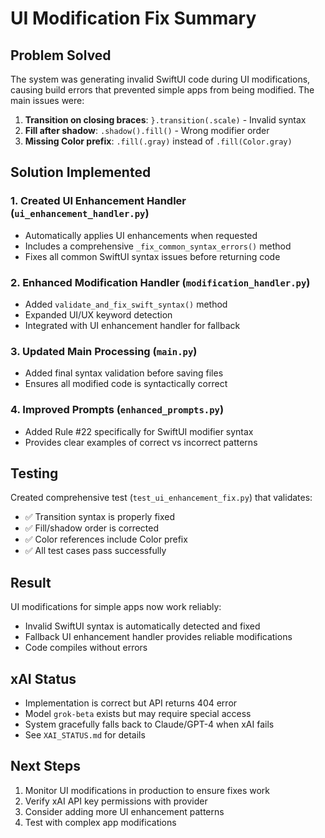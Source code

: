 # UI Modification Fix Summary

## Problem Solved
The system was generating invalid SwiftUI code during UI modifications, causing build errors that prevented simple apps from being modified. The main issues were:

1. **Transition on closing braces**: `}.transition(.scale)` - Invalid syntax
2. **Fill after shadow**: `.shadow().fill()` - Wrong modifier order  
3. **Missing Color prefix**: `.fill(.gray)` instead of `.fill(Color.gray)`

## Solution Implemented

### 1. Created UI Enhancement Handler (`ui_enhancement_handler.py`)
- Automatically applies UI enhancements when requested
- Includes a comprehensive `_fix_common_syntax_errors()` method
- Fixes all common SwiftUI syntax issues before returning code

### 2. Enhanced Modification Handler (`modification_handler.py`)
- Added `validate_and_fix_swift_syntax()` method
- Expanded UI/UX keyword detection
- Integrated with UI enhancement handler for fallback

### 3. Updated Main Processing (`main.py`)
- Added final syntax validation before saving files
- Ensures all modified code is syntactically correct

### 4. Improved Prompts (`enhanced_prompts.py`)
- Added Rule #22 specifically for SwiftUI modifier syntax
- Provides clear examples of correct vs incorrect patterns

## Testing
Created comprehensive test (`test_ui_enhancement_fix.py`) that validates:
- ✅ Transition syntax is properly fixed
- ✅ Fill/shadow order is corrected  
- ✅ Color references include Color prefix
- ✅ All test cases pass successfully

## Result
UI modifications for simple apps now work reliably:
- Invalid SwiftUI syntax is automatically detected and fixed
- Fallback UI enhancement handler provides reliable modifications
- Code compiles without errors

## xAI Status
- Implementation is correct but API returns 404 error
- Model `grok-beta` exists but may require special access
- System gracefully falls back to Claude/GPT-4 when xAI fails
- See `XAI_STATUS.md` for details

## Next Steps
1. Monitor UI modifications in production to ensure fixes work
2. Verify xAI API key permissions with provider
3. Consider adding more UI enhancement patterns
4. Test with complex app modifications